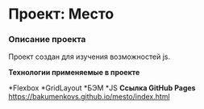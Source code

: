 # Проект: Место

### Описание проекта

Проект создан для изучения возможностей js.  

**Технологии применяемые в проекте**

*Flexbox
*GridLayout
*БЭМ
*JS
**Ссылка GitHub Pages**
https://bakumenkovs.github.io/mesto/index.html

